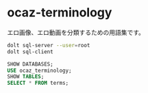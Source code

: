 # ocaz-terminology

エロ画像、エロ動画を分類するための用語集です。

```sh
dolt sql-server --user=root
dolt sql-client
```

```sql
SHOW DATABASES;
USE ocaz_terminology;
SHOW TABLES;
SELECT * FROM terms;
```
